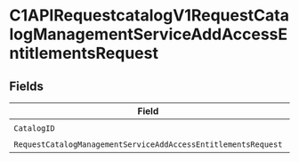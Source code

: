 # C1APIRequestcatalogV1RequestCatalogManagementServiceAddAccessEntitlementsRequest


## Fields

| Field                                                                                                                                                             | Type                                                                                                                                                              | Required                                                                                                                                                          | Description                                                                                                                                                       |
| ----------------------------------------------------------------------------------------------------------------------------------------------------------------- | ----------------------------------------------------------------------------------------------------------------------------------------------------------------- | ----------------------------------------------------------------------------------------------------------------------------------------------------------------- | ----------------------------------------------------------------------------------------------------------------------------------------------------------------- |
| `CatalogID`                                                                                                                                                       | *string*                                                                                                                                                          | :heavy_check_mark:                                                                                                                                                | N/A                                                                                                                                                               |
| `RequestCatalogManagementServiceAddAccessEntitlementsRequest`                                                                                                     | [*components.RequestCatalogManagementServiceAddAccessEntitlementsRequest](../../models/components/requestcatalogmanagementserviceaddaccessentitlementsrequest.md) | :heavy_minus_sign:                                                                                                                                                | N/A                                                                                                                                                               |